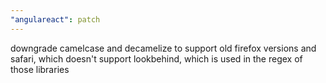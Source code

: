 ```yaml
---
"angulareact": patch
---
```


downgrade camelcase and decamelize to support old firefox versions and safari, which doesn't support lookbehind, which is used in the regex of those libraries
